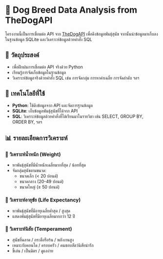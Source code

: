 # 🐶 Dog Breed Data Analysis from TheDogAPI

โครงงานนี้เป็นการเชื่อมต่อ API จาก [TheDogAPI](https://thedogapi.com) เพื่อดึงข้อมูลพันธุ์สุนัข จากนั้นนำข้อมูลมาเก็บลงในฐานข้อมูล SQLite และวิเคราะห์ข้อมูลด้วยคำสั่ง SQL

## 📌 วัตถุประสงค์
- เพื่อฝึกฝนการเชื่อมต่อ API จริงด้วย Python
- เรียนรู้การจัดเก็บข้อมูลในฐานข้อมูล
- วิเคราะห์ข้อมูลจริงด้วยคำสั่ง SQL เช่น การจัดกลุ่ม การหาค่าเฉลี่ย การจัดลำดับ ฯลฯ



## 🧰 เทคโนโลยีที่ใช้
- **Python**: ใช้ดึงข้อมูลจาก API และจัดการฐานข้อมูล
- **SQLite**: เก็บข้อมูลพันธุ์สุนัขที่ได้จาก API
- **SQL**: วิเคราะห์ข้อมูลด้วยคำสั่งที่ได้เรียนมาในรายวิชา เช่น SELECT, GROUP BY, ORDER BY, ฯลฯ



## 📊 รายละเอียดการวิเคราะห์

### 🔸 วิเคราะห์น้ำหนัก (Weight)
- หาพันธุ์สุนัขที่มีน้ำหนักเฉลี่ยมากที่สุด / น้อยที่สุด
- จัดกลุ่มสุนัขตามขนาด:
  - ขนาดเล็ก (< 20 ปอนด์)
  - ขนาดกลาง (20-49 ปอนด์)
  - ขนาดใหญ่ (≥ 50 ปอนด์)

### 🔸 วิเคราะห์อายุขัย (Life Expectancy)
- หาพันธุ์สุนัขที่มีอายุเฉลี่ยต่ำสุด / สูงสุด
- แสดงพันธุ์สุนัขที่มีอายุเฉลี่ยมากกว่า 12 ปี

### 🔸 วิเคราะห์นิสัย (Temperament)
- สุนัขที่ฉลาด / กระตือรือร้น / พลังงานสูง
- เหมาะกับคอนโด / ครอบครัว / คนชอบสัตว์นิสัยน่ารัก
- ขี้เล่น / เป็นมิตร / ดูแลง่าย
